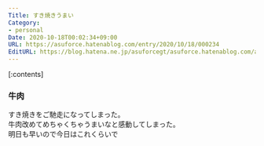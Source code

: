 ```yaml
---
Title: すき焼きうまい
Category:
- personal
Date: 2020-10-18T00:02:34+09:00
URL: https://asuforce.hatenablog.com/entry/2020/10/18/000234
EditURL: https://blog.hatena.ne.jp/asuforcegt/asuforce.hatenablog.com/atom/entry/26006613641981242
---
```


[:contents]

###  牛肉

すき焼きをご馳走になってしまった。  
牛肉改めてめちゃくちゃうまいなと感動してしまった。  
明日も早いので今日はこれくらいで
